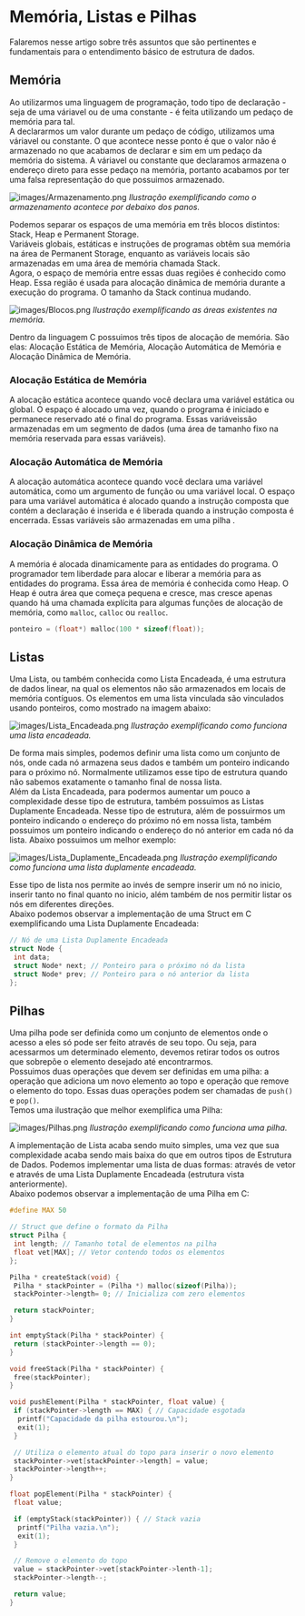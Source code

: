 # Memória, Listas e Pilhas<br>
Falaremos nesse artigo sobre três assuntos que são pertinentes e fundamentais para o entendimento básico de estrutura de dados.

## Memória<br>
Ao utilizarmos uma linguagem de programação, todo tipo de declaração - seja de uma váriavel ou de uma constante - é feita utilizando um pedaço de memória para tal.<br>
A declararmos um valor durante um pedaço de código, utilizamos uma váriavel ou constante. O que acontece nesse ponto é que o valor não é armazenado no que acabamos de declarar e sim em um pedaço da memória do sistema. A váriavel ou constante que declaramos armazena o endereço direto para esse pedaço na memória, portanto acabamos por ter uma falsa representação do que possuimos armazenado.

![images/Armazenamento.png](images/Armazenamento.png)
*Ilustração exemplificando como o armazenamento acontece por debaixo dos panos.*

Podemos separar os espaços de uma memória em três blocos distintos: Stack, Heap e Permanent Storage.<br>
Variáveis globais, estáticas e instruções de programas obtêm sua memória na área de Permanent Storage, enquanto as variáveis locais são armazenadas em uma área de memória chamada Stack.<br>
Agora, o espaço de memória entre essas duas regiões é conhecido como Heap. Essa região é usada para alocação dinâmica de memória durante a execução do programa. O tamanho da Stack continua mudando.

![images/Blocos.png](images/Blocos.png)
*Ilustração exemplificando as áreas existentes na memória.*

Dentro da linguagem C possuimos três tipos de alocação de memória. São elas: Alocação Estática de Memória, Alocação Automática de Memória e Alocação Dinâmica de Memória.

### Alocação Estática de Memória<br>
A alocação estática acontece quando você declara uma variável estática ou global. O espaço é alocado uma vez, quando o programa é iniciado e permanece reservado até o final do programa. Essas variáveis ​​são armazenadas em um segmento de dados (uma área de tamanho fixo na memória reservada para essas variáveis).

### Alocação Automática de Memória<br>
A alocação automática acontece quando você declara uma variável automática, como um argumento de função ou uma variável local. O espaço para uma variável automática é alocado quando a instrução composta que contém a declaração é inserida e é liberada quando a instrução composta é encerrada. Essas variáveis ​​são armazenadas em uma pilha .

### Alocação Dinâmica de Memória<br>
A memória é alocada dinamicamente para as entidades do programa. O programador tem liberdade para alocar e liberar a memória para as entidades do programa. Essa área de memória é conhecida como Heap. O Heap é outra área que começa pequena e cresce, mas cresce apenas quando há uma chamada explícita para algumas funções de alocação de memória, como `malloc`, `calloc` ou `realloc`.

```c
ponteiro = (float*) malloc(100 * sizeof(float));
```

## Listas

Uma Lista, ou também conhecida como Lista Encadeada, é uma estrutura de dados linear, na qual os elementos não são armazenados em locais de memória contíguos. Os elementos em uma lista vinculada são vinculados usando ponteiros, como mostrado na imagem abaixo:

![images/Lista_Encadeada.png](images/Lista_Encadeada.png)
*Ilustração exemplificando como funciona uma lista encadeada.*

De forma mais simples, podemos definir uma lista como um conjunto de nós, onde cada nó armazena seus dados e também um ponteiro indicando para o próximo nó. Normalmente utilizamos esse tipo de estrutura quando não sabemos exatamente o tamanho final de nossa lista.<br>
Além da Lista Encadeada, para podermos aumentar um pouco a complexidade desse tipo de estrutura, também possuimos as Listas Duplamente Encadeada. Nesse tipo de estrutura, além de possuirmos um ponteiro indicando o endereço do próximo nó em nossa lista, também possuimos um ponteiro indicando o endereço do nó anterior em cada nó da lista. Abaixo possuimos um melhor exemplo:

![images/Lista_Duplamente_Encadeada.png](images/Lista_Duplamente_Encadeada.png)
*Ilustração exemplificando como funciona uma lista duplamente encadeada.*

Esse tipo de lista nos permite ao invés de sempre inserir um nó no inicio, inserir tanto no final quanto no inicio, além também de nos permitir listar os nós em diferentes direções.<br>
Abaixo podemos observar a implementação de uma Struct em C exemplificando uma Lista Duplamente Encadeada:

```c
// Nó de uma Lista Duplamente Encadeada
struct Node {
 int data;
 struct Node* next; // Ponteiro para o próximo nó da lista
 struct Node* prev; // Ponteiro para o nó anterior da lista
};
```

## Pilhas

Uma pilha pode ser definida como um conjunto de elementos onde o acesso a eles só pode ser feito através de seu topo. Ou seja, para acessarmos um determinado elemento, devemos retirar todos os outros que sobrepõe o elemento desejado até encontrarmos.<br>
Possuimos duas operações que devem ser definidas em uma pilha: a operação que adiciona um novo elemento ao topo e operação que remove o elemento do topo. Essas duas operações podem ser chamadas de `push()` e `pop()`.<br>
Temos uma ilustração que melhor exemplifica uma Pilha:

![images/Pilhas.png](images/Pilhas.png)
*Ilustração exemplificando como funciona uma pilha.*

A implementação de Lista acaba sendo muito simples, uma vez que sua complexidade acaba sendo mais baixa do que em outros tipos de Estrutura de Dados. Podemos implementar uma lista de duas formas: através de vetor e através de uma Lista Duplamente Encadeada (estrutura vista anteriormente).<br>
Abaixo podemos observar a implementação de uma Pilha em C:

```c
#define MAX 50

// Struct que define o formato da Pilha
struct Pilha {
 int length; // Tamanho total de elementos na pilha
 float vet[MAX]; // Vetor contendo todos os elementos
};

Pilha * createStack(void) {
 Pilha * stackPointer = (Pilha *) malloc(sizeof(Pilha));
 stackPointer->length= 0; // Inicializa com zero elementos

 return stackPointer;
}

int emptyStack(Pilha * stackPointer) {
 return (stackPointer->length == 0);
}

void freeStack(Pilha * stackPointer) {
 free(stackPointer);
}

void pushElement(Pilha * stackPointer, float value) {
 if (stackPointer->length == MAX) { // Capacidade esgotada
  printf("Capacidade da pilha estourou.\n");
  exit(1);
 }

 // Utiliza o elemento atual do topo para inserir o novo elemento
 stackPointer->vet[stackPointer->length] = value;
 stackPointer->length++;
}

float popElement(Pilha * stackPointer) {
 float value;

 if (emptyStack(stackPointer)) { // Stack vazia
  printf("Pilha vazia.\n");
  exit(1);
 }

 // Remove o elemento do topo
 value = stackPointer->vet[stackPointer->lenth-1];
 stackPointer->length--;

 return value;
}
```
